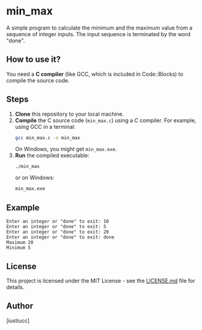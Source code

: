 # min_max

A simple program to calculate the minimum and the maximum value from a sequence of integer inputs. The input sequence is terminated by the word "done".

## How to use it?

You need a **C compiler** (like GCC, which is included in Code::Blocks) to compile the source code.

## Steps

1.  **Clone** this repository to your local machine.
2.  **Compile** the C source code (`min_max.c`) using a C compiler. For example, using GCC in a terminal:
    ```bash
    gcc min_max.c -o min_max
    ```
    On Windows, you might get `min_max.exe`.
3.  **Run** the compiled executable:
    ```bash10
    ./min_max
    ```
    or on Windows:
    ```bash
    min_max.exe
    ```

## Example

```
Enter an integer or "done" to exit: 10
Enter an integer or "done" to exit: 5
Enter an integer or "done" to exit: 20
Enter an integer or "done" to exit: done
Maximum 20
Minimum 5
```

## License

This project is licensed under the MIT License - see the [LICENSE.md](../LICENSE) file for details.

## Author

[iustiucc]